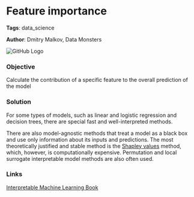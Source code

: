 # Feature importance

**Tags**: data_science

**Author**: Dmitry Malkov, Data Monsters

![GitHub Logo](https://progi.pro/media/main/4d/a7/34/4da73418da5e7bbb50fb3cec58f7846d.png)

### Objective

Calculate the contribution of a specific feature to the overall prediction of the model

### Solution

For some types of models, such as linear and logistic regression and decision trees, there are special fast and well-interpreted methods.

There are also model-agnostic methods that treat a model as a black box and use only information about its inputs and predictions. The most theoretically justified and stable method is the [Shapley values](https://github.com/ml-patterns/ml-patterns/blob/main/patterns/shapley_values_v1.md) method, which, however, is computationally expensive. Permutation and local surrogate interpretable model methods are also often used.

### Links

[Interpretable Machine Learning Book](https://christophm.github.io/interpretable-ml-book/index.html)
